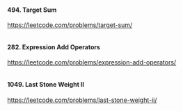 

#### 494. Target Sum
https://leetcode.com/problems/target-sum/

```

```

#### 282. Expression Add Operators
https://leetcode.com/problems/expression-add-operators/

```

```

#### 1049. Last Stone Weight II
https://leetcode.com/problems/last-stone-weight-ii/

```

```
